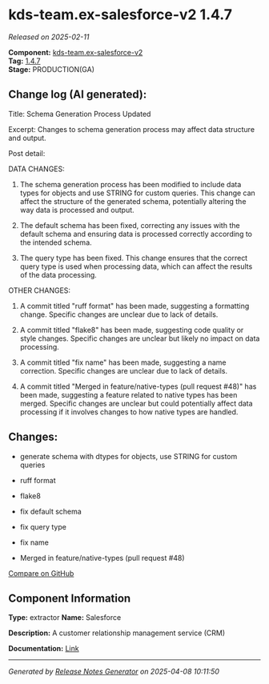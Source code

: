 #  kds-team.ex-salesforce-v2 1.4.7

_Released on 2025-02-11_

**Component:** [kds-team.ex-salesforce-v2](https://github.com/keboola/component-salesforce-v2)  
**Tag:** [1.4.7](https://github.com/keboola/component-salesforce-v2/releases/tag/1.4.7)  
**Stage:** PRODUCTION(GA)


## Change log (AI generated):
Title: Schema Generation Process Updated 

Excerpt: Changes to schema generation process may affect data structure and output.

Post detail: 

DATA CHANGES:

1. The schema generation process has been modified to include data types for objects and use STRING for custom queries. This change can affect the structure of the generated schema, potentially altering the way data is processed and output.

2. The default schema has been fixed, correcting any issues with the default schema and ensuring data is processed correctly according to the intended schema.

3. The query type has been fixed. This change ensures that the correct query type is used when processing data, which can affect the results of the data processing.

OTHER CHANGES:

1. A commit titled "ruff format" has been made, suggesting a formatting change. Specific changes are unclear due to lack of details.

2. A commit titled "flake8" has been made, suggesting code quality or style changes. Specific changes are unclear but likely no impact on data processing.

3. A commit titled "fix name" has been made, suggesting a name correction. Specific changes are unclear due to lack of details.

4. A commit titled "Merged in feature/native-types (pull request #48)" has been made, suggesting a feature related to native types has been merged. Specific changes are unclear but could potentially affect data processing if it involves changes to how native types are handled.



## Changes:



- generate schema with dtypes for objects, use STRING for custom queries 




- ruff format 




- flake8 




- fix default schema 




- fix query type 




- fix name 




- Merged in feature/native-types (pull request #48) 



[Compare on GitHub](https://github.com/keboola/component-salesforce-v2/compare/1.4.6...1.4.7)



## Component Information
**Type:** extractor
**Name:** Salesforce

**Description:** A customer relationship management service (CRM) 


**Documentation:** [Link](https://help.keboola.com/components/extractors/marketing-sales/salesforce/)



---
_Generated by [Release Notes Generator](https://github.com/keboola/release-notes-generator)
on 2025-04-08 10:11:50_